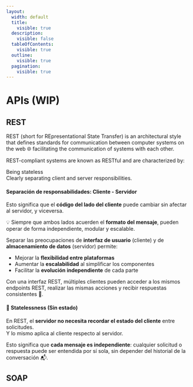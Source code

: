 ```yaml
---
layout:
  width: default
  title:
    visible: true
  description:
    visible: false
  tableOfContents:
    visible: true
  outline:
    visible: true
  pagination:
    visible: true
---
```


# APIs (WIP)

## REST

REST (short for REpresentational State Transfer) is an architectural style that defines standards for communication between computer systems on the web 🌐 facilitating the communication of systems with each other.

REST-compliant systems are known as RESTful and are characterized by:

Being stateless\
Clearly separating client and server responsibilities.

#### &#x20;Separación de responsabilidades: Cliente - Servidor

Esto significa que el **código del lado del cliente** puede cambiar sin afectar al servidor, y viceversa.

💡 Siempre que ambos lados acuerden el **formato del mensaje**, pueden operar de forma independiente, modular y escalable.

Separar las preocupaciones de **interfaz de usuario** (cliente) y de **almacenamiento de datos** (servidor) permite:

* Mejorar la **flexibilidad entre plataformas**
* Aumentar la **escalabilidad** al simplificar los componentes
* Facilitar la **evolución independiente** de cada parte

Con una interfaz REST, múltiples clientes pueden acceder a los mismos endpoints REST, realizar las mismas acciones y recibir respuestas consistentes 🧩.

#### 🧠 Statelessness (Sin estado)

En REST, el **servidor no necesita recordar el estado del cliente** entre solicitudes.\
Y lo mismo aplica al cliente respecto al servidor.

Esto significa que **cada mensaje es independiente**: cualquier solicitud o respuesta puede ser entendida por sí sola, sin depender del historial de la conversación 📬.

## SOAP
